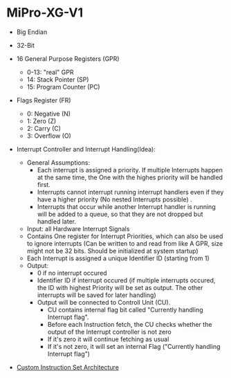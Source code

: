 # MiPro-XG-V1

- Big Endian
- 32-Bit
- 16 General Purpose Registers (GPR)
  - 0-13: "real" GPR
  - 14: Stack Pointer (SP)
  - 15: Program Counter (PC)
- Flags Register (FR)
  - 0: Negative (N)
  - 1: Zero (Z)
  - 2: Carry (C)
  - 3: Overflow (O)
 
- Interrupt Controller and Interrupt Handling(Idea):
    - General Assumptions:
        - Each interrupt is assigned a priority. If multiple Interrupts happen at the same time, the One with the highes priority will be handled first. 
        - Interrupts cannot interrupt running interrupt handlers even if they have a higher priority (No nested Interrupts possible) .
        - Interrupts that occur while another Interrupt handler is running will be added to a queue, so that they are not dropped but handled later.
    - Input: all Hardware Interrupt Signals
    - Contains One register for Interrupt Priorities, which can also be used to ignore interrupts (Can be written to and read from like A GPR, size might not be 32 bits. Should be initialized at system startup)
    - Each Interrupt is assigned a unique Identifier ID (starting from 1)
    - Output:
        - 0 if no interrupt occured
        - Identifier ID if interrupt occured (if multiple interrupts occured, the ID with highest Priority will be set as output. The other interrupts will be saved for later handling)
        - Output will be connected to Controll Unit (CU).
          - CU contains internal flag bit called "Currently handling Interrupt flag". 
          - Before each Instruction fetch, the CU checks whether the output of the Interrupt controller is not zero
          - If it's zero it will continue fetching as usual
          - If it's not zero, it will set an internal Flag ("Currently handling Interrupt flag")  

- [Custom Instruction Set Architecture](docs/InstructionSetArchitecture.md)
